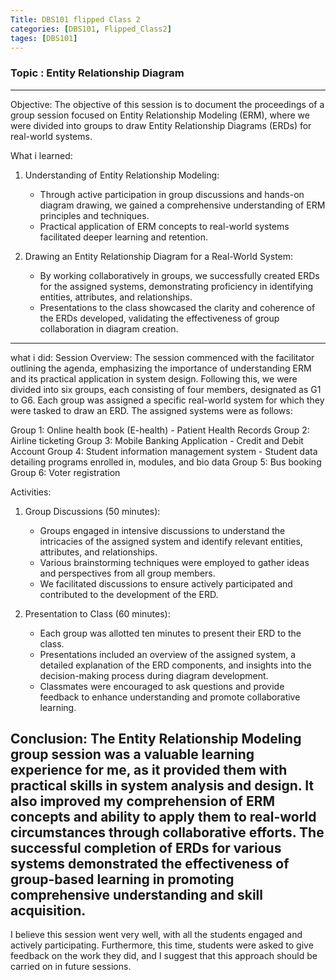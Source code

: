 ```yaml
---
Title: DBS101 flipped Class 2
categories: [DBS101, Flipped_Class2]
tages: [DBS101]
---
```


### Topic : Entity Relationship Diagram
----

Objective:
The objective of this session is to document the proceedings of a group session focused on Entity Relationship Modeling (ERM), where we were divided into groups to draw Entity Relationship Diagrams (ERDs) for real-world systems.

What i learned:
1. Understanding of Entity Relationship Modeling:
   - Through active participation in group discussions and hands-on diagram drawing, we gained a comprehensive understanding of ERM principles and techniques.
   - Practical application of ERM concepts to real-world systems facilitated deeper learning and retention.

2. Drawing an Entity Relationship Diagram for a Real-World System:
   - By working collaboratively in groups, we successfully created ERDs for the assigned systems, demonstrating proficiency in identifying entities, attributes, and relationships.
   - Presentations to the class showcased the clarity and coherence of the ERDs developed, validating the effectiveness of group collaboration in diagram creation.
----

what i did:
Session Overview:
The session commenced with the facilitator outlining the agenda, emphasizing the importance of understanding ERM and its practical application in system design. Following this, we were divided into six groups, each consisting of four members, designated as G1 to G6. Each group was assigned a specific real-world system for which they were tasked to draw an ERD. The assigned systems were as follows:

Group 1: Online health book (E-health) - Patient Health Records
Group 2: Airline ticketing
Group 3: Mobile Banking Application - Credit and Debit Account
Group 4: Student information management system - Student data detailing programs enrolled in, modules, and bio data
Group 5: Bus booking
Group 6: Voter registration

Activities:
1. Group Discussions (50 minutes):
   - Groups engaged in intensive discussions to understand the intricacies of the assigned system and identify relevant entities, attributes, and relationships.
   - Various brainstorming techniques were employed to gather ideas and perspectives from all group members.
   - We facilitated discussions to ensure actively participated and contributed to the development of the ERD.

2. Presentation to Class (60 minutes):
   - Each group was allotted ten minutes to present their ERD to the class.
   - Presentations included an overview of the assigned system, a detailed explanation of the ERD components, and insights into the decision-making process during diagram development.
   - Classmates were encouraged to ask questions and provide feedback to enhance understanding and promote collaborative learning.

Conclusion:
The Entity Relationship Modeling group session was a valuable learning experience for me, as it provided them with practical skills in system analysis and design. It also improved my comprehension of ERM concepts and ability to apply them to real-world circumstances through collaborative efforts. The successful completion of ERDs for various systems demonstrated the effectiveness of group-based learning in promoting comprehensive understanding and skill acquisition.
----

I believe this session went very well, with all the students engaged and actively participating. Furthermore, this time, students were asked to give feedback on the work they did, and I suggest that this approach should be carried on in future sessions.



